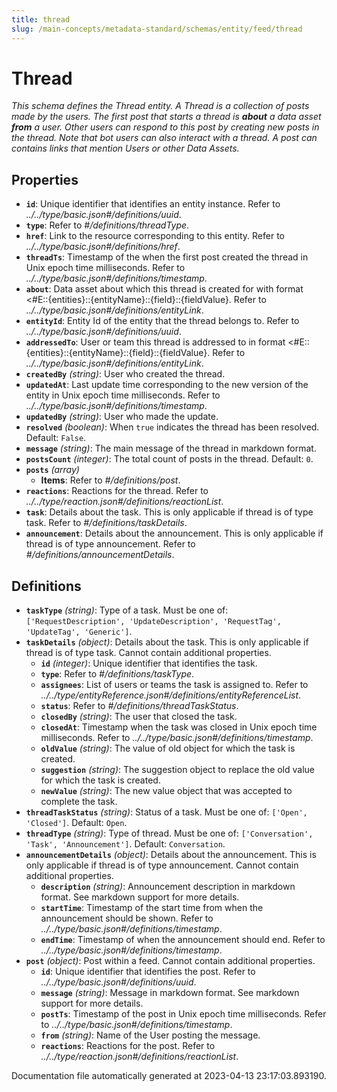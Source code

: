 ```yaml
---
title: thread
slug: /main-concepts/metadata-standard/schemas/entity/feed/thread
---
```


# Thread

*This schema defines the Thread entity. A Thread is a collection of posts made by the users. The first post that starts a thread is **about** a data asset **from** a user. Other users can respond to this post by creating new posts in the thread. Note that bot users can also interact with a thread. A post can contains links that mention Users or other Data Assets.*

## Properties

- **`id`**: Unique identifier that identifies an entity instance. Refer to *../../type/basic.json#/definitions/uuid*.
- **`type`**: Refer to *#/definitions/threadType*.
- **`href`**: Link to the resource corresponding to this entity. Refer to *../../type/basic.json#/definitions/href*.
- **`threadTs`**: Timestamp of the when the first post created the thread in Unix epoch time milliseconds. Refer to *../../type/basic.json#/definitions/timestamp*.
- **`about`**: Data asset about which this thread is created for with format <#E::{entities}::{entityName}::{field}::{fieldValue}. Refer to *../../type/basic.json#/definitions/entityLink*.
- **`entityId`**: Entity Id of the entity that the thread belongs to. Refer to *../../type/basic.json#/definitions/uuid*.
- **`addressedTo`**: User or team this thread is addressed to in format <#E::{entities}::{entityName}::{field}::{fieldValue}. Refer to *../../type/basic.json#/definitions/entityLink*.
- **`createdBy`** *(string)*: User who created the thread.
- **`updatedAt`**: Last update time corresponding to the new version of the entity in Unix epoch time milliseconds. Refer to *../../type/basic.json#/definitions/timestamp*.
- **`updatedBy`** *(string)*: User who made the update.
- **`resolved`** *(boolean)*: When `true` indicates the thread has been resolved. Default: `False`.
- **`message`** *(string)*: The main message of the thread in markdown format.
- **`postsCount`** *(integer)*: The total count of posts in the thread. Default: `0`.
- **`posts`** *(array)*
  - **Items**: Refer to *#/definitions/post*.
- **`reactions`**: Reactions for the thread. Refer to *../../type/reaction.json#/definitions/reactionList*.
- **`task`**: Details about the task. This is only applicable if thread is of type task. Refer to *#/definitions/taskDetails*.
- **`announcement`**: Details about the announcement. This is only applicable if thread is of type announcement. Refer to *#/definitions/announcementDetails*.
## Definitions

- **`taskType`** *(string)*: Type of a task. Must be one of: `['RequestDescription', 'UpdateDescription', 'RequestTag', 'UpdateTag', 'Generic']`.
- **`taskDetails`** *(object)*: Details about the task. This is only applicable if thread is of type task. Cannot contain additional properties.
  - **`id`** *(integer)*: Unique identifier that identifies the task.
  - **`type`**: Refer to *#/definitions/taskType*.
  - **`assignees`**: List of users or teams the task is assigned to. Refer to *../../type/entityReference.json#/definitions/entityReferenceList*.
  - **`status`**: Refer to *#/definitions/threadTaskStatus*.
  - **`closedBy`** *(string)*: The user that closed the task.
  - **`closedAt`**: Timestamp when the task was closed in Unix epoch time milliseconds. Refer to *../../type/basic.json#/definitions/timestamp*.
  - **`oldValue`** *(string)*: The value of old object for which the task is created.
  - **`suggestion`** *(string)*: The suggestion object to replace the old value for which the task is created.
  - **`newValue`** *(string)*: The new value object that was accepted to complete the task.
- **`threadTaskStatus`** *(string)*: Status of a task. Must be one of: `['Open', 'Closed']`. Default: `Open`.
- **`threadType`** *(string)*: Type of thread. Must be one of: `['Conversation', 'Task', 'Announcement']`. Default: `Conversation`.
- **`announcementDetails`** *(object)*: Details about the announcement. This is only applicable if thread is of type announcement. Cannot contain additional properties.
  - **`description`** *(string)*: Announcement description in markdown format. See markdown support for more details.
  - **`startTime`**: Timestamp of the start time from when the announcement should be shown. Refer to *../../type/basic.json#/definitions/timestamp*.
  - **`endTime`**: Timestamp of when the announcement should end. Refer to *../../type/basic.json#/definitions/timestamp*.
- **`post`** *(object)*: Post within a feed. Cannot contain additional properties.
  - **`id`**: Unique identifier that identifies the post. Refer to *../../type/basic.json#/definitions/uuid*.
  - **`message`** *(string)*: Message in markdown format. See markdown support for more details.
  - **`postTs`**: Timestamp of the post in Unix epoch time milliseconds. Refer to *../../type/basic.json#/definitions/timestamp*.
  - **`from`** *(string)*: Name of the User posting the message.
  - **`reactions`**: Reactions for the post. Refer to *../../type/reaction.json#/definitions/reactionList*.


Documentation file automatically generated at 2023-04-13 23:17:03.893190.
